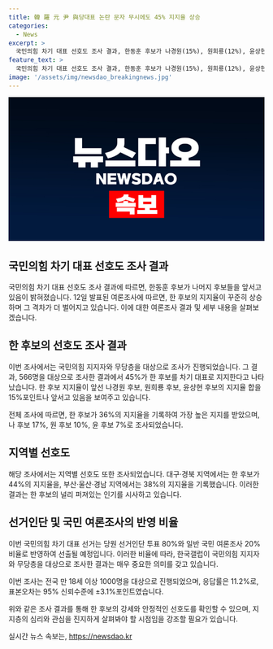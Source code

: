 ```yaml
---
title: 韓 羅 元 尹 與당대표 논란 문자 무시에도 45% 지지율 상승
categories:
  - News
excerpt: >
  국민의힘 차기 대표 선호도 조사 결과, 한동훈 후보가 나경원(15%), 원희룡(12%), 윤상현(3%) 후보 합산 지지율을 15%포인트 앞서고 있다. 특히 한 후보의 ‘김건희 여사 텔레그램 메시지 무시’ 논란 후, 그 격차가 더 벌어져 45% 대 30%로 나타났다. 국민의힘 차기 대표는 당원 선거인단 투표 80%, 일반 국민 여론조사 20% 비율로 선출, 이에 따라 한 후보의 강세가 나타났다. (150자)
feature_text: >
  국민의힘 차기 대표 선호도 조사 결과, 한동훈 후보가 나경원(15%), 원희룡(12%), 윤상현(3%) 후보 합산 지지율을 15%포인트 앞서고 있다. 특히 한 후보의 ‘김건희 여사 텔레그램 메시지 무시’ 논란 후, 그 격차가 더 벌어져 45% 대 30%로 나타났다. 국민의힘 차기 대표는 당원 선거인단 투표 80%, 일반 국민 여론조사 20% 비율로 선출, 이에 따라 한 후보의 강세가 나타났다. (150자)
image: '/assets/img/newsdao_breakingnews.jpg'
---
```


<p><img src="/assets/img/newsdao_breakingnews.jpg" alt="ranknews 속보" /></p>

<h2>국민의힘 차기 대표 선호도 조사 결과</h2>

<p>국민의힘 차기 대표 선호도 조사 결과에 따르면, 한동훈 후보가 나머지 후보들을 앞서고 있음이 밝혀졌습니다. 12일 발표된 여론조사에 따르면, 한 후보의 지지율이 꾸준히 상승하며 그 격차가 더 벌어지고 있습니다. 이에 대한 여론조사 결과 및 세부 내용을 살펴보겠습니다.</p>

<h2 data-ke-size="size26">한 후보의 선호도 조사 결과</h2>

<p>이번 조사에서는 국민의힘 지지자와 무당층을 대상으로 조사가 진행되었습니다. 그 결과, 566명을 대상으로 조사한 결과에서 45%가 한 후보를 차기 대표로 지지한다고 나타났습니다. 한 후보 지지율이 앞선 나경원 후보, 원희룡 후보, 윤상현 후보의 지지율 합을 15%포인트나 앞서고 있음을 보여주고 있습니다.</p>

<p data-ke-size="size16">전체 조사에 따르면, 한 후보가 36%의 지지율을 기록하여 가장 높은 지지를 받았으며, 나 후보 17%, 원 후보 10%, 윤 후보 7%로 조사되었습니다.</p>

<h2 data-ke-size="size26">지역별 선호도</h2>

<p>해당 조사에서는 지역별 선호도 또한 조사되었습니다. 대구·경북 지역에서는 한 후보가 44%의 지지율을, 부산·울산·경남 지역에서는 38%의 지지율을 기록했습니다. 이러한 결과는 한 후보의 널리 퍼져있는 인기를 시사하고 있습니다.</p>

<h2 data-ke-size="size26">선거인단 및 국민 여론조사의 반영 비율</h2>

<p>이번 국민의힘 차기 대표 선거는 당원 선거인단 투표 80%와 일반 국민 여론조사 20% 비율로 반영하여 선출될 예정입니다. 이러한 비율에 따라, 한국갤럽이 국민의힘 지지자와 무당층을 대상으로 조사한 결과는 매우 중요한 의미를 갖고 있습니다.</p>

<p data-ke-size="size16">이번 조사는 전국 만 18세 이상 1000명을 대상으로 진행되었으며, 응답률은 11.2%로, 표본오차는 95% 신뢰수준에 ±3.1%포인트였습니다.</p>

<p>위와 같은 조사 결과를 통해 한 후보의 강세와 안정적인 선호도를 확인할 수 있으며, 지지층의 심리와 관심을 진지하게 살펴봐야 할 시점임을 강조할 필요가 있습니다.</p>
실시간 뉴스 속보는, <a href="https://newsdao.kr" rel="dofollow">https://newsdao.kr</a>


